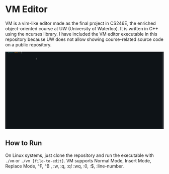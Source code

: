 # VM Editor
VM is a vim-like editor made as the final project in CS246E, the enriched object-oriented course at UW (University of Waterloo). It is written in C++ using the ncurses library. I have included the VM editor executable in this repository because UW does not allow showing course-related source code on a public repository.

![GIF of VM Running](./vm-demo.gif)

## How to Run
On Linux systems, just clone the repository and run the executable with `./vm` or `./vm [file-to-edit]`. VM supports Normal Mode, Insert Mode, Replace Mode, ^F, ^B , :w, :q, :q! :wq, :0, :$, :line-number.
